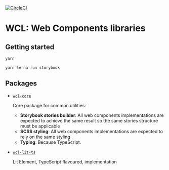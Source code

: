 [![CircleCI](https://circleci.com/gh/Al-un/wc-lib/tree/master.svg?style=svg)](https://circleci.com/gh/Al-un/wc-lib/tree/master)

# WCL: Web Components libraries

## Getting started

```sh
yarn

yarn lerna run storybook
```

## Packages

- [`wcl-core`](packages/wcl-core/)

  Core package for common utilities:

  - **Storybook stories builder**: All web components implementations are expected
    to achieve the same result so the same stories structure must be applicable
  - **SCSS styling**: All web components implementations are expected to rely on
    the same styling
  - **Typing**: Because TypeScript.

- [`wcl-lit-ts`](packages/wcl-lit-ts/)

  Lit Element, TypeScript flavoured, implementation
